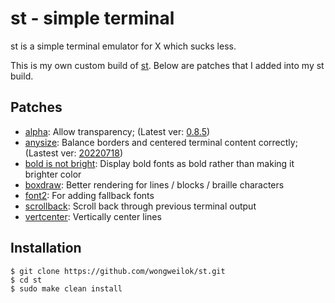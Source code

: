 # st - simple terminal

st is a simple terminal emulator for X which sucks less.

This is my own custom build of [st](https://st.suckless.org/).
Below are patches that I added into my st build.

## Patches

* [alpha](https://st.suckless.org/patches/alpha/): Allow transparency; (Latest ver: [0.8.5](https://st.suckless.org/patches/alpha/st-alpha-20220206-0.8.5.diff))
* [anysize](https://st.suckless.org/patches/anysize/): Balance borders and centered terminal content correctly; (Lastest ver: [20220718](https://st.suckless.org/patches/anysize/st-anysize-20220718-baa9357.diff))
* [bold is not bright](https://st.suckless.org/patches/bold-is-not-bright/): Display bold fonts as bold rather than making it brighter color
* [boxdraw](https://st.suckless.org/patches/boxdraw/): Better rendering for lines / blocks / braille characters
* [font2](https://st.suckless.org/patches/font2/): For adding fallback fonts
* [scrollback](https://st.suckless.org/patches/scrollback/): Scroll back through previous terminal output
* [vertcenter](https://st.suckless.org/patches/vertcenter/): Vertically center lines

## Installation

```
$ git clone https://github.com/wongweilok/st.git
$ cd st
$ sudo make clean install
```
